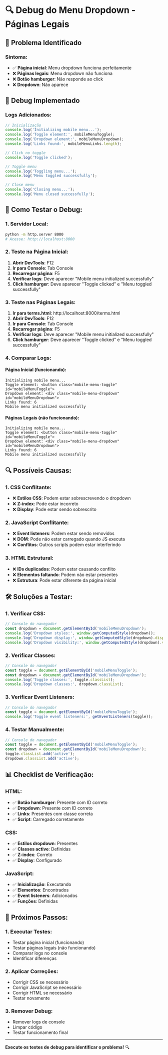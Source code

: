 # 🔍 Debug do Menu Dropdown - Páginas Legais

## 🚨 **Problema Identificado**

### **Sintoma:**
- ✅ **Página inicial**: Menu dropdown funciona perfeitamente
- ❌ **Páginas legais**: Menu dropdown não funciona
- ❌ **Botão hamburger**: Não responde ao click
- ❌ **Dropdown**: Não aparece

## 🔧 **Debug Implementado**

### **Logs Adicionados:**
```javascript
// Inicialização
console.log('Initializing mobile menu...');
console.log('Toggle element:', mobileMenuToggle);
console.log('Dropdown element:', mobileMenuDropdown);
console.log('Links found:', mobileMenuLinks.length);

// Click no toggle
console.log('Toggle clicked');

// Toggle menu
console.log('Toggling menu...');
console.log('Menu toggled successfully');

// Close menu
console.log('Closing menu...');
console.log('Menu closed successfully');
```

## 🧪 **Como Testar o Debug:**

### **1. Servidor Local:**
```bash
python -m http.server 8000
# Acesse: http://localhost:8000
```

### **2. Teste na Página Inicial:**
1. **Abrir DevTools**: F12
2. **Ir para Console**: Tab Console
3. **Recarregar página**: F5
4. **Verificar logs**: Deve aparecer "Mobile menu initialized successfully"
5. **Click hamburger**: Deve aparecer "Toggle clicked" e "Menu toggled successfully"

### **3. Teste nas Páginas Legais:**
1. **Ir para terms.html**: http://localhost:8000/terms.html
2. **Abrir DevTools**: F12
3. **Ir para Console**: Tab Console
4. **Recarregar página**: F5
5. **Verificar logs**: Deve aparecer "Mobile menu initialized successfully"
6. **Click hamburger**: Deve aparecer "Toggle clicked" e "Menu toggled successfully"

### **4. Comparar Logs:**

#### **Página Inicial (funcionando):**
```
Initializing mobile menu...
Toggle element: <button class="mobile-menu-toggle" id="mobileMenuToggle">
Dropdown element: <div class="mobile-menu-dropdown" id="mobileMenuDropdown">
Links found: 6
Mobile menu initialized successfully
```

#### **Páginas Legais (não funcionando):**
```
Initializing mobile menu...
Toggle element: <button class="mobile-menu-toggle" id="mobileMenuToggle">
Dropdown element: <div class="mobile-menu-dropdown" id="mobileMenuDropdown">
Links found: 6
Mobile menu initialized successfully
```

## 🔍 **Possíveis Causas:**

### **1. CSS Conflitante:**
- ❌ **Estilos CSS**: Podem estar sobrescrevendo o dropdown
- ❌ **Z-index**: Pode estar incorreto
- ❌ **Display**: Pode estar sendo sobrescrito

### **2. JavaScript Conflitante:**
- ❌ **Event listeners**: Podem estar sendo removidos
- ❌ **DOM**: Pode não estar carregado quando JS executa
- ❌ **Conflitos**: Outros scripts podem estar interferindo

### **3. HTML Estrutural:**
- ❌ **IDs duplicados**: Podem estar causando conflito
- ❌ **Elementos faltando**: Podem não estar presentes
- ❌ **Estrutura**: Pode estar diferente da página inicial

## 🛠️ **Soluções a Testar:**

### **1. Verificar CSS:**
```javascript
// Console do navegador
const dropdown = document.getElementById('mobileMenuDropdown');
console.log('Dropdown styles:', window.getComputedStyle(dropdown));
console.log('Dropdown display:', window.getComputedStyle(dropdown).display);
console.log('Dropdown visibility:', window.getComputedStyle(dropdown).visibility);
```

### **2. Verificar Classes:**
```javascript
// Console do navegador
const toggle = document.getElementById('mobileMenuToggle');
const dropdown = document.getElementById('mobileMenuDropdown');
console.log('Toggle classes:', toggle.classList);
console.log('Dropdown classes:', dropdown.classList);
```

### **3. Verificar Event Listeners:**
```javascript
// Console do navegador
const toggle = document.getElementById('mobileMenuToggle');
console.log('Toggle event listeners:', getEventListeners(toggle));
```

### **4. Testar Manualmente:**
```javascript
// Console do navegador
const toggle = document.getElementById('mobileMenuToggle');
const dropdown = document.getElementById('mobileMenuDropdown');
toggle.classList.add('active');
dropdown.classList.add('active');
```

## 📊 **Checklist de Verificação:**

### **HTML:**
- ✅ **Botão hamburger**: Presente com ID correto
- ✅ **Dropdown**: Presente com ID correto
- ✅ **Links**: Presentes com classe correta
- ✅ **Script**: Carregado corretamente

### **CSS:**
- ✅ **Estilos dropdown**: Presentes
- ✅ **Classes active**: Definidas
- ✅ **Z-index**: Correto
- ✅ **Display**: Configurado

### **JavaScript:**
- ✅ **Inicialização**: Executando
- ✅ **Elementos**: Encontrados
- ✅ **Event listeners**: Adicionados
- ✅ **Funções**: Definidas

## 🚀 **Próximos Passos:**

### **1. Executar Testes:**
- Testar página inicial (funcionando)
- Testar páginas legais (não funcionando)
- Comparar logs no console
- Identificar diferenças

### **2. Aplicar Correções:**
- Corrigir CSS se necessário
- Corrigir JavaScript se necessário
- Corrigir HTML se necessário
- Testar novamente

### **3. Remover Debug:**
- Remover logs de console
- Limpar código
- Testar funcionamento final

---

**Execute os testes de debug para identificar o problema!** 🔍
